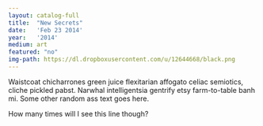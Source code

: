 ```yaml
---
layout: catalog-full
title:  "New Secrets"
date:   'Feb 23 2014'
year:	'2014'
medium: art
featured: "no"
img-path: https://dl.dropboxusercontent.com/u/12644668/black.png
---
```


Waistcoat chicharrones green juice flexitarian affogato celiac semiotics, cliche pickled pabst. Narwhal intelligentsia gentrify etsy farm-to-table banh mi.
Some other random ass text goes here.

How many times will I see this line though?